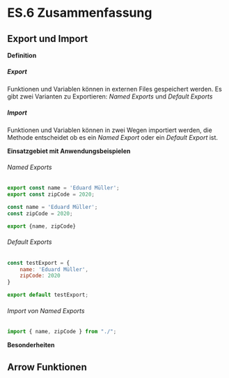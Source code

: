# ES.6 Zusammenfassung

## Export und Import

**Definition**
##### Export
Funktionen und Variablen können in externen Files gespeichert werden. Es gibt zwei Varianten zu Exportieren: *Named Exports* und *Default Exports*

##### Import
Funktionen und Variablen können in zwei Wegen importiert werden, die Methode entscheidet ob es ein *Named Export* oder ein *Default Export* ist.


**Einsatzgebiet mit Anwendungsbeispielen**
###### Named Exports
```js
export const name = 'Eduard Müller';
export const zipCode = 2020;
```

```js
const name = 'Eduard Müller';
const zipCode = 2020;

export {name, zipCode}
```

###### Default Exports
```js
const testExport = {
	name: 'Eduard Müller',
	zipCode: 2020
}

export default testExport;
```

###### Import von *Named Exports*
```js
import { name, zipCode } from "./";
```

**Besonderheiten**



## Arrow Funktionen